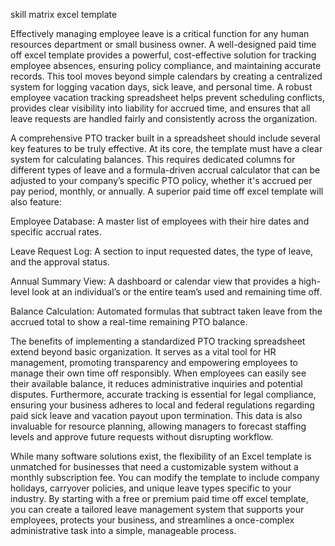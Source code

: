 skill matrix excel template


Effectively managing employee leave is a critical function for any human resources department or small business owner. A well-designed paid time off excel template provides a powerful, cost-effective solution for tracking employee absences, ensuring policy compliance, and maintaining accurate records. This tool moves beyond simple calendars by creating a centralized system for logging vacation days, sick leave, and personal time. A robust employee vacation tracking spreadsheet helps prevent scheduling conflicts, provides clear visibility into liability for accrued time, and ensures that all leave requests are handled fairly and consistently across the organization.



A comprehensive PTO tracker built in a spreadsheet should include several key features to be truly effective. At its core, the template must have a clear system for calculating balances. This requires dedicated columns for different types of leave and a formula-driven accrual calculator that can be adjusted to your company’s specific PTO policy, whether it's accrued per pay period, monthly, or annually. A superior paid time off excel template will also feature:





Employee Database: A master list of employees with their hire dates and specific accrual rates.


Leave Request Log: A section to input requested dates, the type of leave, and the approval status.


Annual Summary View: A dashboard or calendar view that provides a high-level look at an individual’s or the entire team’s used and remaining time off.


Balance Calculation: Automated formulas that subtract taken leave from the accrued total to show a real-time remaining PTO balance.





The benefits of implementing a standardized PTO tracking spreadsheet extend beyond basic organization. It serves as a vital tool for HR management, promoting transparency and empowering employees to manage their own time off responsibly. When employees can easily see their available balance, it reduces administrative inquiries and potential disputes. Furthermore, accurate tracking is essential for legal compliance, ensuring your business adheres to local and federal regulations regarding paid sick leave and vacation payout upon termination. This data is also invaluable for resource planning, allowing managers to forecast staffing levels and approve future requests without disrupting workflow.



While many software solutions exist, the flexibility of an Excel template is unmatched for businesses that need a customizable system without a monthly subscription fee. You can modify the template to include company holidays, carryover policies, and unique leave types specific to your industry. By starting with a free or premium paid time off excel template, you can create a tailored leave management system that supports your employees, protects your business, and streamlines a once-complex administrative task into a simple, manageable process.
